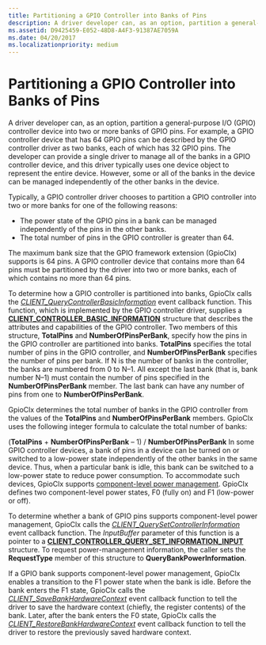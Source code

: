 ```yaml
---
title: Partitioning a GPIO Controller into Banks of Pins
description: A driver developer can, as an option, partition a general-purpose I/O (GPIO) controller device into two or more banks of GPIO pins.
ms.assetid: D9425459-E052-48D8-A4F3-91387AE7059A
ms.date: 04/20/2017
ms.localizationpriority: medium
---
```


# Partitioning a GPIO Controller into Banks of Pins


A driver developer can, as an option, partition a general-purpose I/O (GPIO) controller device into two or more banks of GPIO pins. For example, a GPIO controller device that has 64 GPIO pins can be described by the GPIO controller driver as two banks, each of which has 32 GPIO pins. The developer can provide a single driver to manage all of the banks in a GPIO controller device, and this driver typically uses one device object to represent the entire device. However, some or all of the banks in the device can be managed independently of the other banks in the device.

Typically, a GPIO controller driver chooses to partition a GPIO controller into two or more banks for one of the following reasons:

-   The power state of the GPIO pins in a bank can be managed independently of the pins in the other banks.
-   The total number of pins in the GPIO controller is greater than 64.

The maximum bank size that the GPIO framework extension (GpioClx) supports is 64 pins. A GPIO controller device that contains more than 64 pins must be partitioned by the driver into two or more banks, each of which contains no more than 64 pins.

To determine how a GPIO controller is partitioned into banks, GpioClx calls the [*CLIENT\_QueryControllerBasicInformation*](https://msdn.microsoft.com/library/windows/hardware/hh439399) event callback function. This function, which is implemented by the GPIO controller driver, supplies a [**CLIENT\_CONTROLLER\_BASIC\_INFORMATION**](https://msdn.microsoft.com/library/windows/hardware/hh439358) structure that describes the attributes and capabilities of the GPIO controller. Two members of this structure, **TotalPins** and **NumberOfPinsPerBank**, specify how the pins in the GPIO controller are partitioned into banks. **TotalPins** specifies the total number of pins in the GPIO controller, and **NumberOfPinsPerBank** specifies the number of pins per bank. If N is the number of banks in the controller, the banks are numbered from 0 to N–1. All except the last bank (that is, bank number N–1) must contain the number of pins specified in the **NumberOfPinsPerBank** member. The last bank can have any number of pins from one to **NumberOfPinsPerBank**.

GpioClx determines the total number of banks in the GPIO controller from the values of the **TotalPins** and **NumberOfPinsPerBank** members. GpioClx uses the following integer formula to calculate the total number of banks:

(**TotalPins** + **NumberOfPinsPerBank** – 1) / **NumberOfPinsPerBank**
In some GPIO controller devices, a bank of pins in a device can be turned on or switched to a low-power state independently of the other banks in the same device. Thus, when a particular bank is idle, this bank can be switched to a low-power state to reduce power consumption. To accommodate such devices, GpioClx supports [component-level power management](https://msdn.microsoft.com/library/windows/hardware/hh450935). GpioClx defines two component-level power states, F0 (fully on) and F1 (low-power or off).

To determine whether a bank of GPIO pins supports component-level power management, GpioClx calls the [*CLIENT\_QuerySetControllerInformation*](https://msdn.microsoft.com/library/windows/hardware/hh698241) event callback function. The *InputBuffer* parameter of this function is a pointer to a [**CLIENT\_CONTROLLER\_QUERY\_SET\_INFORMATION\_INPUT**](https://msdn.microsoft.com/library/windows/hardware/hh698238) structure. To request power-management information, the caller sets the **RequestType** member of this structure to **QueryBankPowerInformation**.

If a GPIO bank supports component-level power management, GpioClx enables a transition to the F1 power state when the bank is idle. Before the bank enters the F1 state, GpioClx calls the [*CLIENT\_SaveBankHardwareContext*](https://msdn.microsoft.com/library/windows/hardware/hh439419) event callback function to tell the driver to save the hardware context (chiefly, the register contents) of the bank. Later, after the bank enters the F0 state, GpioClx calls the [*CLIENT\_RestoreBankHardwareContext*](https://msdn.microsoft.com/library/windows/hardware/hh439414) event callback function to tell the driver to restore the previously saved hardware context.

 

 





